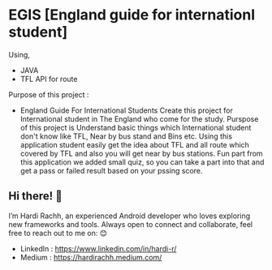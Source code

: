 # EGIS [England guide for internationl student]
Using,
  - JAVA
  - TFL API for route
    
Purpose of this project :    
  - England Guide For International Students
    Create this project for International student in The England who come for the study.
    Purspose of this project is Understand basic things which International student don't know like TFL, Near by bus stand and Bins etc.
    Using this application student easily get the idea about TFL and all route which covered by TFL and also you will get near by bus stations.
    Fun part from this application we added small quiz, so you can take a part into that and get a pass or failed result based on your pssing score.
    
## Hi there! 👋
I’m Hardi Rachh, an experienced Android developer who loves exploring new frameworks and tools.
Always open to connect and collaborate, feel free to reach out to me on: 😊

- LinkedIn : https://www.linkedin.com/in/hardi-r/
- Medium : https://hardirachh.medium.com/
